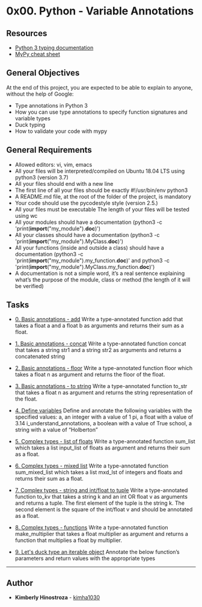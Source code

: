 # 0x00. Python - Variable Annotations

## Resources

- [Python 3 typing documentation](https://docs.python.org/3/library/typing.html)
- [MyPy cheat sheet](https://mypy.readthedocs.io/en/latest/cheat_sheet_py3.html)

## General Objectives

At the end of this project, you are expected to be able to explain to anyone, without the help of Google:

- Type annotations in Python 3
- How you can use type annotations to specify function signatures and variable types
- Duck typing
- How to validate your code with mypy

## General Requirements

- Allowed editors: vi, vim, emacs
- All your files will be interpreted/compiled on Ubuntu 18.04 LTS using python3 (version 3.7)
- All your files should end with a new line
- The first line of all your files should be exactly #!/usr/bin/env python3
- A README.md file, at the root of the folder of the project, is mandatory
- Your code should use the pycodestyle style (version 2.5.)
- All your files must be executable
  The length of your files will be tested using wc
- All your modules should have a documentation (python3 -c 'print(**import**("my_module").**doc**)')
- All your classes should have a documentation (python3 -c 'print(**import**("my_module").MyClass.**doc**)')
- All your functions (inside and outside a class) should have a documentation (python3 -c 'print(**import**("my_module").my_function.**doc**)' and python3 -c 'print(**import**("my_module").MyClass.my_function.**doc**)')
- A documentation is not a simple word, it’s a real sentence explaining what’s the purpose of the module, class or method (the length of it will be verified)

## Tasks

- [0. Basic annotations - add](./0-add.py)
  Write a type-annotated function add that takes a float a and a float b as arguments and returns their sum as a float.

- [1. Basic annotations - concat](1-concat.py)
  Write a type-annotated function concat that takes a string str1 and a string str2 as arguments and returns a concatenated string

- [2. Basic annotations - floor](./2-floor.py)
  Write a type-annotated function floor which takes a float n as argument and returns the floor of the float.

- [3. Basic annotations - to string](./3-to_str.py)
  Write a type-annotated function to_str that takes a float n as argument and returns the string representation of the float.

- [4. Define variables](./4-define_variables.py)
  Define and annotate the following variables with the specified values:
  a, an integer with a value of 1
  pi, a float with a value of 3.14
  i_understand_annotations, a boolean with a value of True
  school, a string with a value of “Holberton”

- [5. Complex types - list of floats](5-sum_list.py)
  Write a type-annotated function sum_list which takes a list input_list of floats as argument and returns their sum as a float.

- [6. Complex types - mixed list](./6-sum_mixed_list.py)
  Write a type-annotated function sum_mixed_list which takes a list mxd_lst of integers and floats and returns their sum as a float.

- [7. Complex types - string and int/float to tuple](./7-to_kv.py)
  Write a type-annotated function to_kv that takes a string k and an int OR float v as arguments and returns a tuple. The first element of the tuple is the string k. The second element is the square of the int/float v and should be annotated as a float.

- [8. Complex types - functions](./8-make_multiplier.py)
  Write a type-annotated function make_multiplier that takes a float multiplier as argument and returns a function that multiplies a float by multiplier.

- [9. Let's duck type an iterable object](./9-element_length.py)
  Annotate the below function’s parameters and return values with the appropriate types

---

## **Author**

- **Kimberly Hinostroza** - [kimha1030](https://github.com/kimha1030)
